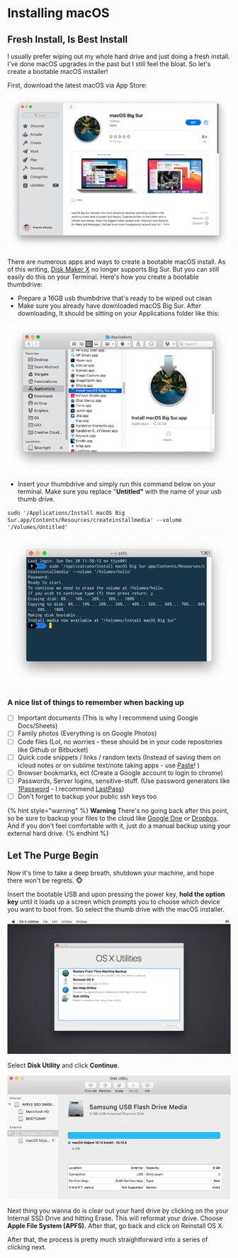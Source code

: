 # Installing macOS

## Fresh Install, Is Best Install

I usually prefer wiping out my whole hard drive and just doing a fresh install. I've done macOS upgrades in the past but I still feel the bloat. So let's create a bootable macOS installer!

First, download the latest macOS via App Store:

![macOS Catalina should be sitting at your Applications folder after downloading](../.gitbook/assets/screen-shot-2020-12-20-at-3.53.47-pm.png)

There are numerous apps and ways to create a bootable macOS install. As of this writing, [Disk Maker X](https://diskmakerx.com/) no longer supports Big Sur. But you can still easily do this on your Terminal. Here's how you create a bootable thumbdrive:

* Prepare a 16GB usb thumbdrive that's ready to be wiped out clean
* Make sure you already have downloaded macOS Big Sur. After downloading, It should be sitting on your Applications folder like this:

![](../.gitbook/assets/screen-shot-2020-12-20-at-4.02.00-pm.png)

* Insert your thumbdrive and simply run this command below on your terminal. Make sure you replace "**Untitled"** with the name of your usb thumb drive.

```text
sudo '/Applications/Install macOS Big Sur.app/Contents/Resources/createinstallmedia' --volume '/Volumes/Untitled'
```

![](../.gitbook/assets/screen-shot-2020-12-20-at-4.19.44-pm.png)

### A nice list of things to remember when backing up

* [ ] Important documents \(This is why I recommend using Google Docs/Sheets\)
* [ ] Family photos \(Everything is on Google Photos\)
* [ ] Code files \(Lol, no worries - these should be in your code repositories like Github or Bitbucket\)
* [ ] Quick code snippets / links / random texts \(Instead of saving them on icloud notes or on sublime text/note taking apps - use [Paste](https://pasteapp.me/)! \)
* [ ] Browser bookmarks, ect \(Create a Google account to login to chrome\)
* [ ] Passwords, Server logins, sensitive-stuff. \(Use password generators like [1Password](https://1password.com/) - I recommend [LastPass](https://www.lastpass.com/)\)
* [ ] Don't forget to backup your public ssh keys too

{% hint style="warning" %}
**Warning** There's no going back after this point, so be sure to backup your files to the cloud like [Google One](https://one.google.com/about) or [Dropbox](https://www.dropbox.com/). And if you don't feel comfortable with it, just do a manual backup using your external hard drive.
{% endhint %}

## Let The Purge Begin

Now it's time to take a deep breath, shutdown your machine, and hope there won't be regrets. 🐵

Insert the bootable USB and upon pressing the power key, **hold the option key** until it loads up a screen which prompts you to choose which device you want to boot from. So select the thumb drive with the macOS installer.

![](../.gitbook/assets/image%20%282%29.png)

Select **Disk Utility** and click **Continue**. 

![](../.gitbook/assets/testestest.png)

Next thing you wanna do is clear out your hard drive by clicking on the your Internal SSD Drive and hitting Erase. This will reformat your drive. Choose **Apple File System \(APFS\).** After that, go back and click on Reinstall OS X.

After that, the process is pretty much straightforward into a series of clicking next.

